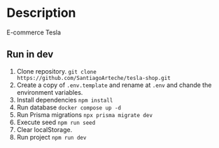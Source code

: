 # Description

E-commerce Tesla

## Run in dev

1. Clone repository. `git clone https://github.com/SantiagoArteche/tesla-shop.git`
2. Create a copy of `.env.template` and rename at `.env` and chande the environment variables.
3. Install dependencies `npm install`
4. Run database `docker compose up -d`
5. Run Prisma migrations `npx prisma migrate dev`
6. Execute seed `npm run seed`
7. Clear localStorage.
8. Run project `npm run dev`
